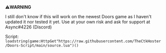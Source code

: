 ⚠️**WARNING**

I still don't know if this will work on the newest Doors game as I haven't updated it nor tested it yet. Use at your own risk and ask for support at Async#4226 (Discord)

Script: ```loadstring(game:HttpGet"https://raw.githubusercontent.com/TheCtkHoster/Doors-Script/main/source.lua")()```
